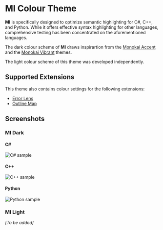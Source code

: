 # MI Colour Theme

**MI** is specifically designed to optimize semantic highlighting for C#, C++, and Python.
While it offers effective syntax highlighting for other languages,
comprehensive testing has been concentrated on the aforementioned languages.

The dark colour scheme of **MI** draws inspirartion from the
[Monokai Accent](https://github.com/tw-studio/monokai-accent) and the
[Monokai Vibrant](https://github.com/dylantmarsh/monokai-vibrant) themes.

The light colour scheme of this theme was developed independently.


## Supported Extensions

This theme also contains colour settings for the following extensions:

- [Error Lens](https://marketplace.visualstudio.com/items?itemName=usernamehw.errorlens)
- [Outline Map](https://marketplace.visualstudio.com/items?itemName=Gerrnperl.outline-map)

## Screenshots

### MI Dark

#### C#

![C# sample](assets/screenshots/C_sharp.png)

#### C++

![C++ sample](assets/screenshots/C_plus.png)

#### Python

![Python sample](assets/screenshots/Python.png)

### MI Light

*[To be added]*